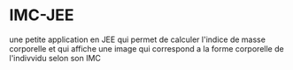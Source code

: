 # IMC-JEE
une petite application en JEE qui permet de calculer l'indice de masse corporelle et qui affiche une image qui correspond a la forme corporelle de l'indivvidu selon son IMC 
